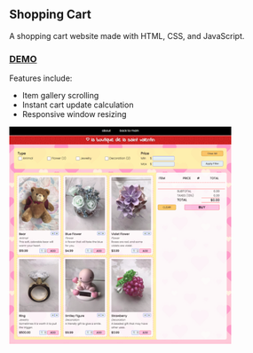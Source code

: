 ## Shopping Cart
A shopping cart website made with HTML, CSS, and JavaScript. 

### [DEMO](https://robertyip.com/shoppingCart/shoppingCart.html)
Features include:
- Item gallery scrolling
- Instant cart update calculation
- Responsive window resizing

<img src="https://github.com/RobertYip/shoppingCart/blob/master/DemoShoppingCart.png" width="400">
